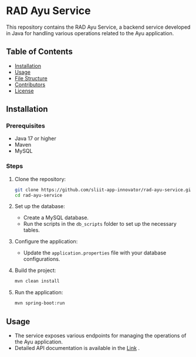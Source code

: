 # RAD Ayu Service

This repository contains the RAD Ayu Service, a backend service developed in Java for handling various operations related to the Ayu application.

## Table of Contents
- [Installation](#installation)
- [Usage](#usage)
- [File Structure](#file-structure)
- [Contributors](#contributors)
- [License](#license)

## Installation

### Prerequisites
- Java 17 or higher
- Maven
- MySQL

### Steps
1. Clone the repository:
    ```bash
    git clone https://github.com/sliit-app-innovator/rad-ayu-service.git
    cd rad-ayu-service
    ```

2. Set up the database:
    - Create a MySQL database.
    - Run the scripts in the `db_scripts` folder to set up the necessary tables.

3. Configure the application:
    - Update the `application.properties` file with your database configurations.

4. Build the project:
    ```bash
    mvn clean install
    ```

5. Run the application:
    ```bash
    mvn spring-boot:run
    ```

## Usage
- The service exposes various endpoints for managing the operations of the Ayu application.
- Detailed API documentation is available in the [Link](https://3.134.58.170/swagger-ui/index.html) .
  